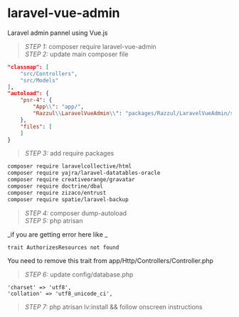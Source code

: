 # laravel-vue-admin
Laravel admin pannel using Vue.js

> *STEP 1:* composer require laravel-vue-admin <br>
> *STEP 2:* update main composer file <br>

```json
"classmap": [
    "src/Controllers",
    "src/Models"
],
"autoload": {
    "psr-4": {
        "App\\": "app/",
        "Razzul\\LaravelVueAdmin\\": "packages/Razzul/LaravelVueAdmin/src/"
    },
    "files": [
    ]
}
```

> *STEP 3:* add require packages <br>

```bash
composer require laravelcollective/html
composer require yajra/laravel-datatables-oracle
composer require creativeorange/gravatar
composer require doctrine/dbal
composer require zizaco/entrust
composer require spatie/laravel-backup
```

> *STEP 4:* composer dump-autoload <br>
> *STEP 5:* php atrisan <br>

_if you are getting error here like _

```
trait AuthorizesResources not found
```
You need to remove this trait from app/Http/Controllers/Controller.php<br>

> *STEP 6:* update config/database.php <br>

```
'charset' => 'utf8',
'collation' => 'utf8_unicode_ci',
```
> *STEP 7:* php atrisan lv:install && follow onscreen instructions<br>